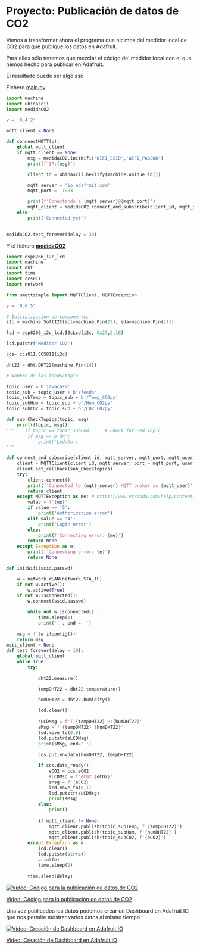 # Proyecto: Publicación de datos de CO2

Vamos a transformar ahora el programa que hicimos del medidor local de CO2 para que publique los datos en Adafruit.

Para ellos sólo tenemos que mezclar el código del medidor local con el que hemos hecho para publicar en Adafruit.

El resultado puede ser algo así:

Fichero [main.py](https://raw.githubusercontent.com/javacasm/CursoMicropython/master/codigo/P.MedidorCO2/main.py)

```python
import machine
import ubinascii
import medidaCO2

v = '0.4.2'

mqtt_client = None

def connnectMQTT(p):
    global mqtt_client
    if mqtt_client == None:
        msg = medidaCO2.initWifi('WIFI_SSID','WIFI_PASSWD')
        print(f'IP:{msg}')

        client_id = ubinascii.hexlify(machine.unique_id())

        mqtt_server = 'io.adafruit.com'
        mqtt_port =  1883

        print(f'Conectando a {mqtt_server}@{mqtt_port}')
        mqtt_client = medidaCO2.connect_and_subscribe(client_id, mqtt_server, mqtt_port, 'IO_USER','aio_ADAFRUIT_KEY')
    else:
        print('Connected yet')
        

medidaCO2.test_forever(delay = 30)
```

Y el fichero [**medidaCO2**](https://raw.githubusercontent.com/javacasm/CursoMicropython/master/codigo/P.MedidorCO2/medidaCO2.py)

```python
import esp8266_i2c_lcd
import machine
import dht
import time
import ccs811
import network

from umqttsimple import MQTTClient, MQTTException

v = '0.6.5'

# Inicializacion de componentes
i2c = machine.SoftI2C(scl=machine.Pin(22), sda=machine.Pin(21))

lcd = esp8266_i2c_lcd.I2cLcd(i2c, 0x27,2,16)

lcd.putstr('Medidor CO2')

ccs= ccs811.CCS811(i2c)

dht22 = dht.DHT22(machine.Pin(14))

# Nombre de los feeds/topic

topic_user = b'javacasm'
topic_sub = topic_user + b'/feeds'
topic_subTemp = topic_sub + b'/Temp_CO2py'
topic_subHum = topic_sub + b'/Hum_CO2py'
topic_subCO2 = topic_sub + b'/CO2_CO2py'

def sub_CheckTopics(topic, msg):
    print((topic, msg))
"""    if topic == topic_subLed:     # Check for Led Topic
        if msg == b'On':
            print('Led:On')
"""

def connect_and_subscribe(client_id, mqtt_server, mqtt_port, mqtt_user, mqtt_passwd):
    client = MQTTClient(client_id, mqtt_server, port = mqtt_port, user = mqtt_user, password = mqtt_passwd)
    client.set_callback(sub_CheckTopics)
    try:
        client.connect()
        print(f'Connected to {mqtt_server} MQTT broker as {mqtt_user}' )
        return client
    except MQTTException as me: # https://www.vtscada.com/help/Content/D_Tags/D_MQTT_ErrMsg.htm
        value = f'{me}'
        if value == '5':
            print('Authorization error')
        elif value == '4':
            print('Login error')
        else:
            print(f'Connecting error: {me}')
        return None        
    except Exception as e:
        print(f'Connecting error: {e}')
        return None    

def initWifi(ssid,passwd):

    w = network.WLAN(network.STA_IF)
    if not w.active():
        w.active(True)
    if not w.isconnected():
        w.connect(ssid,passwd)

        while not w.isconnected() :
            time.sleep(1)
            print('.', end = '')
            
    msg = f'{w.ifconfig()}'
    return msg
mqtt_client = None
def test_forever(delay = 10):
    global mqtt_client
    while True:
        try:
            
            dht22.measure()

            tempDHT22 = dht22.temperature()

            humDHT22 = dht22.humidity()

            lcd.clear()
            
            sLCDMsg = f'T:{tempDHT22} H:{humDHT22}'
            sMsg = f'{tempDHT22} {humDHT22}'
            lcd.move_to(0,0)
            lcd.putstr(sLCDMsg)
            print(sMsg, end=' ')
            
            ccs.put_envdata(humDHT22, tempDHT22)

            if ccs.data_ready():
                eCO2 = ccs.eCO2
                sLCDMsg = f'eC02:{eCO2}'
                sMsg = f'{eCO2}'
                lcd.move_to(0,1)
                lcd.putstr(sLCDMsg)
                print(sMsg)
            else:
                print()
                
            if mqtt_client != None:
                mqtt_client.publish(topic_subTemp, f'{tempDHT22}')
                mqtt_client.publish(topic_subHum, f'{humDHT22}')
                mqtt_client.publish(topic_subCO2, f'{eCO2}')
        except Exception as e:
            lcd.clear()
            lcd.putstr(str(e))
            print(e)
            time.sleep(2)
            
        time.sleep(delay)

```

[![Vídeo: Código para la publicación de datos de CO2](https://img.youtube.com/vi/vtFmIaLIybA/0.jpg)](https://drive.google.com/file/d/1rO8fCMzYz1ZIzlEk_RJtw8lW0TNISUQv/view?usp=sharing)

[Vídeo: Código para la publicación de datos de CO2](https://drive.google.com/file/d/1rO8fCMzYz1ZIzlEk_RJtw8lW0TNISUQv/view?usp=sharing)


Una vez publicados los datos podemos crear un Dashboard en Adafruit IO, que nos permite mostrar varios datos al mismo tiempo

[![Vídeo: Creación de Dashboard en Adafruit IO](https://img.youtube.com/vi/AFSRhYy4dLY/0.jpg)](https://drive.google.com/file/d/1mx5X50KpL-6XbNv1a-grUVj6l5_tbjAV/view?usp=sharing)

[Vídeo: Creación de Dashboard en Adafruit IO](https://drive.google.com/file/d/1mx5X50KpL-6XbNv1a-grUVj6l5_tbjAV/view?usp=sharing)

